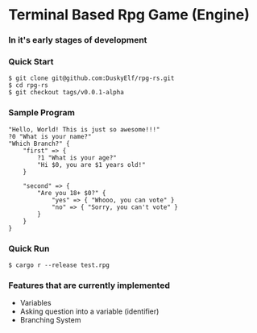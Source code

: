 # Terminal Based Rpg Game (Engine)
### In it's early stages of development

### Quick Start
```shell
$ git clone git@github.com:DuskyElf/rpg-rs.git
$ cd rpg-rs
$ git checkout tags/v0.0.1-alpha
```

### Sample Program
```
"Hello, World! This is just so awesome!!!"
?0 "What is your name?"
"Which Branch?" {
    "first" => {
        ?1 "What is your age?"
        "Hi $0, you are $1 years old!"
    }

    "second" => {
        "Are you 18+ $0?" {
            "yes" => { "Whooo, you can vote" }
            "no" => { "Sorry, you can't vote" }
        }
    }
}
```

### Quick Run
```shell
$ cargo r --release test.rpg
```

### Features that are currently implemented
- Variables
- Asking question into a variable (identifier)
- Branching System
